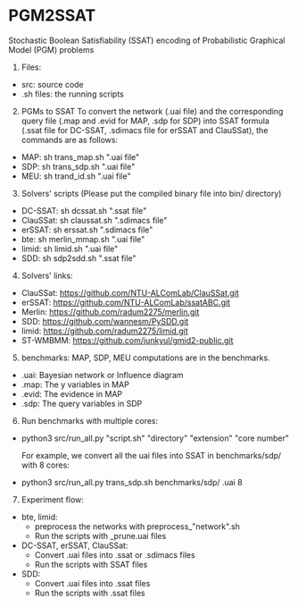 # PGM2SSAT
Stochastic Boolean Satisfiability (SSAT) encoding of Probabilistic Graphical Model (PGM) problems

1. Files:
 - src: source code
 - .sh files: the running scripts


2. PGMs to SSAT
To convert the network (.uai file) and the corresponding query file (.map and .evid for MAP, .sdp for SDP) into SSAT formula (.ssat file for DC-SSAT, .sdimacs file for erSSAT and ClauSSat), the commands are as follows:
- MAP: sh trans_map.sh ".uai file"
- SDP: sh trans_sdp.sh ".uai file"
- MEU: sh trand_id.sh ".uai file"


3. Solvers' scripts
(Please put the compiled binary file into bin/ directory)
- DC-SSAT: sh dcssat.sh ".ssat file"
- ClauSSat: sh claussat.sh ".sdimacs file"
- erSSAT: sh erssat.sh ".sdimacs file"
- bte: sh merlin_mmap.sh ".uai file"
- limid: sh limid.sh ".uai file"
- SDD: sh sdp2sdd.sh ".ssat file"


4. Solvers' links:
- ClauSSat: https://github.com/NTU-ALComLab/ClauSSat.git
- erSSAT: https://github.com/NTU-ALComLab/ssatABC.git
- Merlin: https://github.com/radum2275/merlin.git
- SDD: https://github.com/wannesm/PySDD.git
- limid: https://github.com/radum2275/limid.git
- ST-WMBMM: https://github.com/junkyul/gmid2-public.git


5. benchmarks:
MAP, SDP, MEU computations are in the benchmarks.
- .uai: Bayesian network or Influence diagram
- .map: The y variables in MAP
- .evid: The evidence in MAP
- .sdp: The query variables in SDP


6. Run benchmarks with multiple cores:

- python3 src/run_all.py "script.sh" "directory" "extension" "core number"

    For example, we convert all the uai files into SSAT in benchmarks/sdp/ with 8 cores:

- python3 src/run_all.py trans_sdp.sh benchmarks/sdp/ .uai 8



7. Experiment flow:
- bte, limid:
  - preprocess the networks with preprocess_"network".sh
  - Run the scripts with _prune.uai files
- DC-SSAT, erSSAT, ClauSSat:
    - Convert .uai files into .ssat or .sdimacs files
    - Run the scripts with SSAT files
- SDD:
    - Convert .uai files into .ssat files
    - Run the scripts with .ssat files
